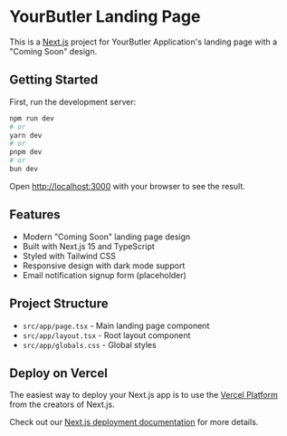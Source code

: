 # YourButler Landing Page

This is a [Next.js](https://nextjs.org) project for YourButler Application's landing page with a "Coming Soon" design.

## Getting Started

First, run the development server:

```bash
npm run dev
# or
yarn dev
# or
pnpm dev
# or
bun dev
```

Open [http://localhost:3000](http://localhost:3000) with your browser to see the result.

## Features

- Modern "Coming Soon" landing page design
- Built with Next.js 15 and TypeScript
- Styled with Tailwind CSS
- Responsive design with dark mode support
- Email notification signup form (placeholder)

## Project Structure

- `src/app/page.tsx` - Main landing page component
- `src/app/layout.tsx` - Root layout component
- `src/app/globals.css` - Global styles

## Deploy on Vercel

The easiest way to deploy your Next.js app is to use the [Vercel Platform](https://vercel.com/new?utm_medium=default-template&filter=next.js&utm_source=create-next-app&utm_campaign=create-next-app-readme) from the creators of Next.js.

Check out our [Next.js deployment documentation](https://nextjs.org/docs/app/building-your-application/deploying) for more details.
